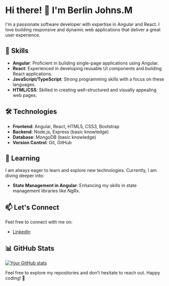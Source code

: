 # Hi there! 👋 I'm Berlin Johns.M

I'm a passionate software developer with expertise in Angular and React. I love building responsive and dynamic web applications that deliver a great user experience.

## 🚀 Skills

- **Angular**: Proficient in building single-page applications using Angular.
- **React**: Experienced in developing reusable UI components and building React applications.
- **JavaScript/TypeScript**: Strong programming skills with a focus on these languages.
- **HTML/CSS**: Skilled in creating well-structured and visually appealing web pages.

## 🛠️ Technologies

- **Frontend**: Angular, React, HTML5, CSS3, Bootstrap
- **Backend**: Node.js, Express (basic knowledge)
- **Database**: MongoDB (basic knowledge)
- **Version Control**: Git, GitHub

## 🌱 Learning

I am always eager to learn and explore new technologies. Currently, I am diving deeper into:

- **State Management in Angular**: Enhancing my skills in state management libraries like NgRx.

## 📫 Let's Connect

Feel free to connect with me on:

- [LinkedIn](https://www.linkedin.com/in/yourlinkedinprofile)

## 📊 GitHub Stats

[![Your GitHub stats](https://github-readme-stats.vercel.app/api?username=yourusername&count_private=true&show_icons=true&theme=dark)](https://github.com/anuraghazra/github-readme-stats)

Feel free to explore my repositories and don't hesitate to reach out. Happy coding! 🚀
